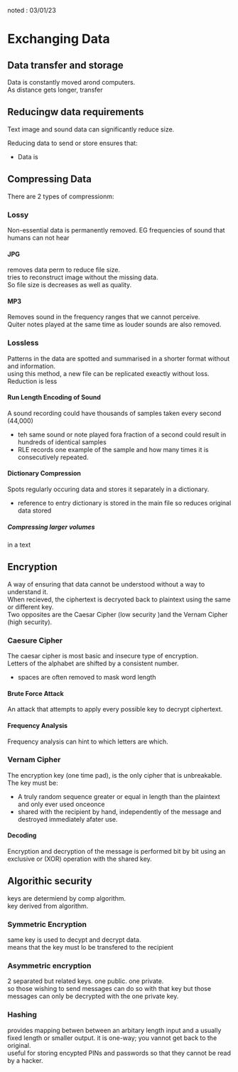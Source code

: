 noted : 03/01/23

# Exchanging Data

## Data transfer and storage
Data is constantly moved arond computers.  
As distance gets longer, transfer

## Reducingw data requirements
Text image and sound data can significantly reduce size.

Reducing data to send or store ensures that:
- Data is 

## Compressing Data
There are 2 types of compressionm:

### Lossy
Non-essential data is permanently removed.  EG frequencies of sound that humans can not hear

#### JPG
removes data perm to reduce file size.  
tries to reconstruct image without the missing data.  
So file size is decreases as well as quality.

#### MP3
Removes sound in the frequency ranges that we cannot perceive.  
Quiter notes played at the same time as louder sounds are also removed.

### Lossless
Patterns in the data are spotted and summarised in a shorter format without and information.  
using this method, a new file can be replicated exeactly without loss.  
Reduction is less

#### Run Length Encoding of Sound
A sound recording could have thousands of samples taken every second (44,000)
- teh same sound or note played fora fraction of a second could result in hundreds of identical samples
- RLE records one example of the sample and how many times it is consecutively repeated.

#### Dictionary Compression
Spots regularly occuring data and stores it separately in a dictionary.
- reference to entry dictionary is stored in the main file so reduces original data stored

##### Compressing larger volumes
in a text

## Encryption
A way of ensuring that data cannot be understood without a way to understand it.  
When recieved, the ciphertext is decryoted back to plaintext using the same or different key.  
Two opposites are the Caesar Cipher (low security )and the Vernam Cipher (high security).

### Caesure Cipher
The caesar cipher is most basic and insecure type of encryption.  
Letters of the alphabet are shifted by a consistent number.  
- spaces are often removed to mask word length

#### Brute Force Attack
An attack that attempts to apply every possible key to decrypt ciphertext.

#### Frequency Analysis
Frequency analysis can hint to which letters are which.  

### Vernam Cipher
The encryption key (one time pad), is the only cipher that is unbreakable.  
The key must be:
- A truly random sequence greater or equal in length than the plaintext and only ever used onceonce
- shared with the recipient by hand, independently of the message and destroyed immediately afater use.

#### Decoding
Encryption and decryption of the message is performed bit by bit using an exclusive or (XOR) operation with the shared key.

## Algorithic security
keys are determiend by comp algorithm.  
key derived from algorithm.  

### Symmetric Encryption
same key is used to decypt and decrypt data.  
means that the key must lo be transfered to the recipient  

### Asymmetric encryption
2 separated but related keys. one public. one private.  
so those wishing to send messages can do so with that key but those messages can only be decrypted with the one private key.  

### Hashing
provides mapping betwen between an arbitary length input and a usually fixed length or smaller output.  it is one-way; you vannot get back to the original.  
useful for storing encypted PINs and passwords so that they cannot be read by a hacker.